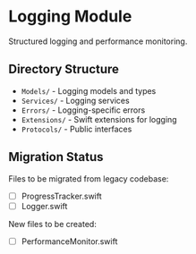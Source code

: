 # Logging Module

Structured logging and performance monitoring.

## Directory Structure

- `Models/` - Logging models and types
- `Services/` - Logging services
- `Errors/` - Logging-specific errors
- `Extensions/` - Swift extensions for logging
- `Protocols/` - Public interfaces

## Migration Status

Files to be migrated from legacy codebase:
- [ ] ProgressTracker.swift
- [ ] Logger.swift

New files to be created:
- [ ] PerformanceMonitor.swift
